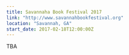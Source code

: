 ```yaml
---
title: Savannaha Book Festival 2017
link: "http://www.savannahbookfestival.org"
location: "Savannah, GA"
start_date: 2017-02-18T12:00:00Z 
---
```

TBA

